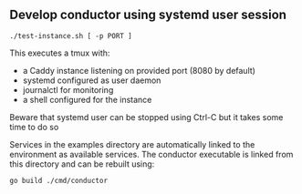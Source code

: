 Develop conductor using systemd user session
--------------------------------------------

    ./test-instance.sh [ -p PORT ]

This executes a tmux with:

  - a Caddy instance listening on provided port (8080 by default)
  - systemd configured as user daemon
  - journalctl for monitoring
  - a shell configured for the instance

Beware that systemd user can be stopped using Ctrl-C but it takes some time to
do so

Services in the examples directory are automatically linked to the environment
as available services. The conductor executable is linked from this directory
and can be rebuilt using:

    go build ./cmd/conductor
